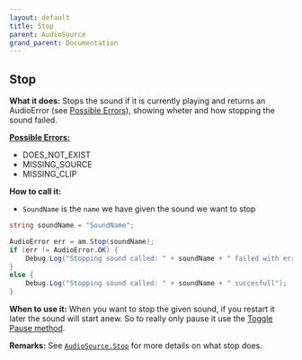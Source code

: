 ```yaml
---
layout: default
title: Stop
parent: AudioSource
grand_parent: Documentation
---
```


## Stop
**What it does:**
Stops the sound if it is currently playing and returns an AudioError (see [Possible Errors](https://mathewhdyt.github.io/Unity-Audio-Manager/docs/documentation/index/#possible-errors)), showing wheter and how stopping the sound failed.

[**Possible Errors:**](https://mathewhdyt.github.io/Unity-Audio-Manager/docs/documentation/index/#possible-errors)
- DOES_NOT_EXIST
- MISSING_SOURCE
- MISSING_CLIP

**How to call it:**
- ```SoundName``` is the ```name``` we have given the sound we want to stop

```csharp
string soundName = "SoundName";

AudioError err = am.Stop(soundName);
if (err != AudioError.OK) {
    Debug.Log("Stopping sound called: " + soundName + " failed with error id: " + err);
}
else {
    Debug.Log("Stopping sound called: " + soundName + " succesfull");
}
```

**When to use it:**
When you want to stop the given sound, if you restart it later the sound will start anew. So to really only pause it use the [Toggle Pause method](https://mathewhdyt.github.io/Unity-Audio-Manager/docs/documentation/audiosource/toggle_pause/).

**Remarks:**
See [```AudioSource.Stop```](https://docs.unity3d.com/ScriptReference/AudioSource.Stop.html) for more details on what stop does.
